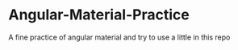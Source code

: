 # Angular-Material-Practice
A fine practice of angular material and try to use a little in this repo
